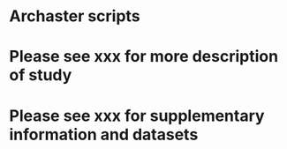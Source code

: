 # Archaster scripts 
# Please see xxx for more description of study 
# Please see xxx for supplementary information and datasets 
